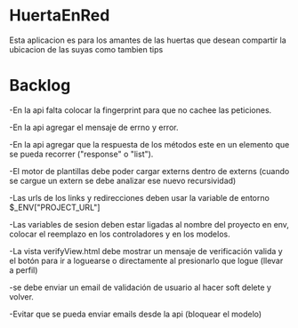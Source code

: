 # HuertaEnRed

Esta aplicacion es para los amantes de las huertas que desean compartir la ubicacion de las suyas como tambien tips

Backlog
=======

-En la api falta colocar la fingerprint para que no cachee las peticiones.

-En la api agregar el mensaje de errno y error.

-En la api agregar que la respuesta de los métodos este en un elemento que se pueda recorrer ("response" o "list").

-El motor de plantillas debe poder cargar externs dentro de externs (cuando se cargue un extern se debe analizar ese nuevo recursividad)

-Las urls de los links y redirecciones deben usar la variable de entorno $_ENV["PROJECT_URL"]

-Las variables de sesion deben estar ligadas al nombre del proyecto en env, colocar el reemplazo en los controladores y en los modelos.

-La vista verifyView.html debe mostrar un mensaje de verificación valida y el botón para ir a loguearse o directamente al presionarlo que logue (llevar a perfil)

-se debe enviar un email de validación de usuario al hacer soft delete y volver.

-Evitar que se pueda enviar emails desde la api (bloquear el modelo)